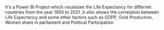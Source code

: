 It's a Power BI Project which visulaizes the Life Expectancy for differnet countries from the year 1950 to 2021 ,It also shows the correlation between Life Expectancy and some other factors such as GDPP, Gold Production, Women share in parliament and Political Participation
